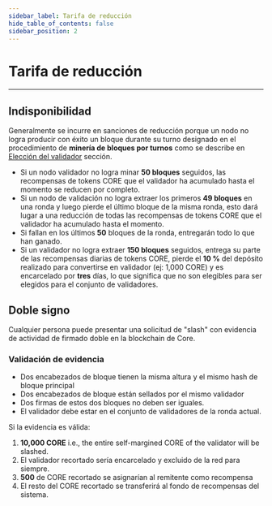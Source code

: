 ```yaml
---
sidebar_label: Tarifa de reducción
hide_table_of_contents: false
sidebar_position: 2
---
```


# Tarifa de reducción

---

## Indisponibilidad

Generalmente se incurre en sanciones de reducción porque un nodo no logra producir con éxito un bloque durante su turno designado en el procedimiento de **minería de bloques por turnos** como se describe en [Elección del validador](../validator/validator-election.md) sección.

- Si un nodo validador no logra minar **50 bloques** seguidos, las recompensas de tokens CORE que el validador ha acumulado hasta el momento se reducen por completo.
- Si un nodo de validación no logra extraer los primeros **49 bloques** en una ronda y luego pierde el último bloque de la misma ronda, esto dará lugar a una reducción de todas las recompensas de tokens CORE que el validador ha acumulado hasta el momento.
- Si fallan en los últimos **50** bloques de la ronda, entregarán todo lo que han ganado.
- Si un validador no logra extraer **150 bloques** seguidos, entrega su parte de las recompensas diarias de tokens CORE, pierde el **10 %** del depósito realizado para convertirse en validador (ej: 1,000 CORE) y es encarcelado por **tres** días, lo que significa que no son elegibles para ser elegidos para el conjunto de validadores.

## Doble signo

Cualquier persona puede presentar una solicitud de "slash" con evidencia de actividad de firmado doble en la blockchain de Core.

### Validación de evidencia

- Dos encabezados de bloque tienen la misma altura y el mismo hash de bloque principal
- Dos encabezados de bloque están sellados por el mismo validador
- Dos firmas de estos dos bloques no deben ser iguales.
- El validador debe estar en el conjunto de validadores de la ronda actual.

Si la evidencia es válida:

1. **10,000 CORE** i.e., the entire self-margined CORE of the validator will be slashed.
2. El validador recortado sería encarcelado y excluido de la red para siempre.
3. **500** de CORE recortado se asignarían al remitente como recompensa
4. El resto del CORE recortado se transferirá al fondo de recompensas del sistema.

